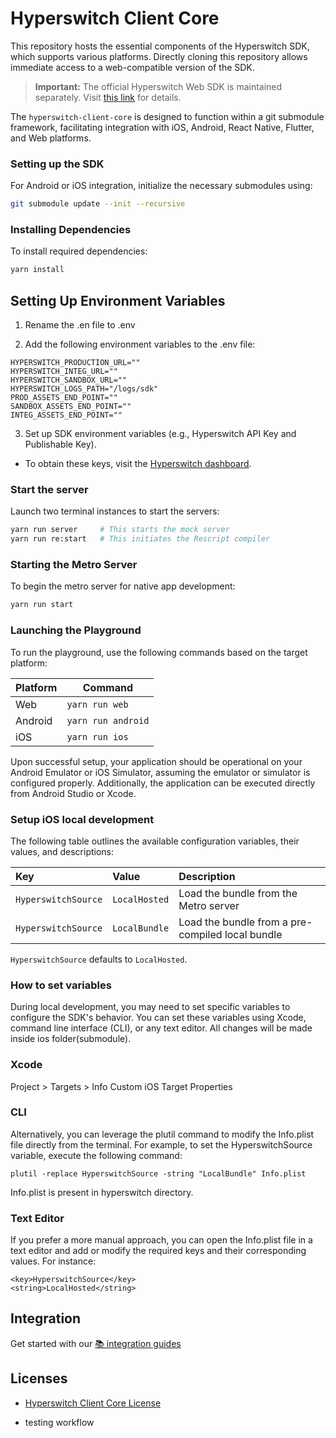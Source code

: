 # Hyperswitch Client Core

This repository hosts the essential components of the Hyperswitch SDK, which supports various platforms. Directly cloning this repository allows immediate access to a web-compatible version of the SDK.

> **Important:** The official Hyperswitch Web SDK is maintained separately. Visit [this link](https://github.com/juspay/hyperswitch-web) for details.

The `hyperswitch-client-core` is designed to function within a git submodule framework, facilitating integration with iOS, Android, React Native, Flutter, and Web platforms.

### Setting up the SDK

For Android or iOS integration, initialize the necessary submodules using:

```sh
git submodule update --init --recursive
```

### Installing Dependencies

To install required dependencies:

```sh
yarn install
```

## Setting Up Environment Variables
1. Rename the .en file to .env

2. Add the following environment variables to the .env file:

``` .env
HYPERSWITCH_PRODUCTION_URL=""
HYPERSWITCH_INTEG_URL=""
HYPERSWITCH_SANDBOX_URL=""
HYPERSWITCH_LOGS_PATH="/logs/sdk"
PROD_ASSETS_END_POINT=""
SANDBOX_ASSETS_END_POINT=""
INTEG_ASSETS_END_POINT=""
```
3. Set up SDK environment variables (e.g., Hyperswitch API Key and Publishable Key).

- To obtain these keys, visit the [Hyperswitch dashboard](https://app.hyperswitch.io/dashboard/register).


### Start the server

Launch two terminal instances to start the servers:

```sh
yarn run server     # This starts the mock server
yarn run re:start   # This initiates the Rescript compiler
```

### Starting the Metro Server

To begin the metro server for native app development:

```sh
yarn run start
```

### Launching the Playground

To run the playground, use the following commands based on the target platform:

| Platform | Command            |
| -------- | ------------------ |
| Web      | `yarn run web`     |
| Android  | `yarn run android` |
| iOS      | `yarn run ios`     |

Upon successful setup, your application should be operational on your Android Emulator or iOS Simulator, assuming the emulator or simulator is configured properly. Additionally, the application can be executed directly from Android Studio or Xcode.

### Setup iOS local development

The following table outlines the available configuration variables, their values, and descriptions:

| Key                 | Value         | Description                                      |
| :------------------ | :------------ | :----------------------------------------------- |
| `HyperswitchSource` | `LocalHosted` | Load the bundle from the Metro server            |
| `HyperswitchSource` | `LocalBundle` | Load the bundle from a pre-compiled local bundle |

`HyperswitchSource` defaults to `LocalHosted`.

### How to set variables

During local development, you may need to set specific variables to configure the SDK's behavior. You can set these variables using Xcode, command line interface (CLI), or any text editor. All changes will be made inside ios folder(submodule).

### Xcode

Project > Targets > Info
Custom iOS Target Properties

### CLI

Alternatively, you can leverage the plutil command to modify the Info.plist file directly from the terminal. For example, to set the HyperswitchSource variable, execute the following command:

```shell
plutil -replace HyperswitchSource -string "LocalBundle" Info.plist
```

Info.plist is present in hyperswitch directory.

### Text Editor

If you prefer a more manual approach, you can open the Info.plist file in a text editor and add or modify the required keys and their corresponding values. For instance:

```
<key>HyperswitchSource</key>
<string>LocalHosted</string>
```

## Integration

Get started with our [📚 integration guides](https://docs.hyperswitch.io/hyperswitch-cloud/integration-guide)

## Licenses

- [Hyperswitch Client Core License](LICENSE)

- testing workflow

